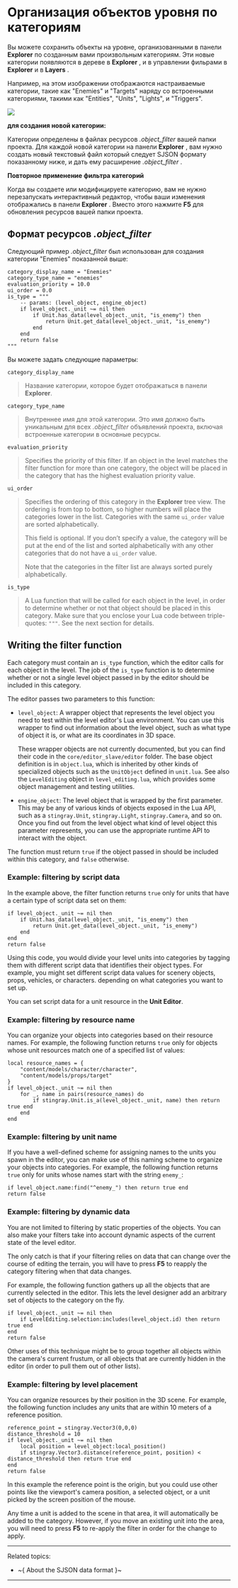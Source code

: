 # Организация объектов уровня по категориям

Вы можете сохранить объекты на уровне, организованными в панели **Explorer** по созданным вами произвольным категориям. Эти новые категории появляются в дереве в **Explorer** , и в управлении фильрами в **Explorer** и в **Layers** .

Например, на этом изображении отображаются настраиваемые категории, такие как "Enemies" и "Targets" наряду со встроенными категориями, такими как "Entities", "Units", "Lights", и "Triggers".

![](../images/level_explorer_categories.png)

**для создания новой категории:**


Категории определены в файлах ресурсов *.object_filter* вашей папки проекта. Для каждой новой категории на панели **Explorer** , вам нужно создать новый текстовый файл который следует SJSON формату показанному ниже, и дать ему расширение *.object_filter* .

**Повторное применение фильтра категорий**

Когда вы создаете или модифицируете категорию, вам не нужно перезапускать интерактивный редактор, чтобы ваши изменения отображались в панели **Explorer** . Вместо этого нажмите **F5** для обновления ресурсов вашей папки проекта.

## Формат ресурсов *.object_filter* 

Следующий пример *.object_filter* был использован для создания категории "Enemies" показанной выше:

~~~{sjson}
category_display_name = "Enemies"
category_type_name = "enemies"
evaluation_priority = 10.0
ui_order = 0.0
is_type = """
	-- params: (level_object, engine_object)
	if level_object._unit ~= nil then
		if Unit.has_data(level_object._unit, "is_enemy") then
			return Unit.get_data(level_object._unit, "is_enemy")
		end
	end
	return false
"""
~~~

Вы можете задать следующие параметры:

`category_display_name`

>	Название категории, которое будет отображаться в панели **Explorer**.

`category_type_name`

>	Внутреннее имя для этой категории. Это имя должно быть уникальным для всех *.object_filter* объявлений проекта, включая встроенные категории в основные ресурсы.

`evaluation_priority`

>	Specifies the priority of this filter. If an object in the level matches the filter function for more than one category, the object will be placed in the category that has the highest evaluation priority value.

`ui_order`

>	Specifies the ordering of this category in the **Explorer** tree view. The ordering is from top to bottom, so higher numbers will place the categories lower in the list. Categories with the same `ui_order` value are sorted alphabetically.
>
>	This field is optional. If you don’t specify a value, the category will be put at the end of the list and sorted alphabetically with any other categories that do not have a `ui_order` value.
>
>	Note that the categories in the filter list are always sorted purely alphabetically.

`is_type`

>	A Lua function that will be called for each object in the level, in order to determine whether or not that object should be placed in this category. Make sure that you enclose your Lua code between triple-quotes: `"""`. See the next section for details.

## Writing the filter function

Each category must contain an `is_type` function, which the editor calls for each object in the level. The job of the `is_type` function is to determine whether or not a single level object passed in by the editor should be included in this category.

The editor passes two parameters to this function:

-	`level_object`: A wrapper object that represents the level object you need to test within the level editor's Lua environment. You can use this wrapper to find out information about the level object, such as what type of object it is, or what are its coordinates in 3D space.

	These wrapper objects are not currently documented, but you can find their code in the `core/editor_slave/editor` folder. The base object definition is in `object.lua`, which is inherited by other kinds of specialized objects such as the `UnitObject` defined in `unit.lua`. See also the `LevelEditing` object in `level_editing.lua`, which provides some object management and testing utilities.

-	`engine_object`: The level object that is wrapped by the first parameter. This may be any of various kinds of objects exposed in the Lua API, such as a `stingray.Unit`, `stingray.Light`, `stingray.Camera`, and so on. Once you find out from the level object what kind of level object this parameter represents, you can use the appropriate runtime API to interact with the object.

The function must return `true` if the object passed in should be included within this category, and `false` otherwise.

### Example: filtering by script data

In the example above, the filter function returns `true` only for units that have a certain type of script data set on them:

~~~{lua}
if level_object._unit ~= nil then
	if Unit.has_data(level_object._unit, "is_enemy") then
		return Unit.get_data(level_object._unit, "is_enemy")
	end
end
return false
~~~

Using this code, you would divide your level units into categories by tagging them with different script data that identifies their object types. For example, you might set different script data values for scenery objects, props, vehicles, or characters. depending on what categories you want to set up.

You can set script data for a unit resource in the **Unit Editor**.

### Example: filtering by resource name

You can organize your objects into categories based on their resource names. For example, the following function returns `true` only for objects whose unit resources match one of a specified list of values:

~~~{lua}
local resource_names = {
	"content/models/character/character",
	"content/models/props/target"
}
if level_object._unit ~= nil then
	for _, name in pairs(resource_names) do
		if stingray.Unit.is_a(level_object._unit, name) then return true end
	end
end
~~~

### Example: filtering by unit name

If you have a well-defined scheme for assigning names to the units you spawn in the editor, you can make use of this naming scheme to organize your objects into categories. For example, the following function returns `true` only for units whose names start with the string `enemy_`:

~~~{sjson}
if level_object.name:find("^enemy_") then return true end
return false
~~~

### Example: filtering by dynamic data

You are not limited to filtering by static properties of the objects. You can also make your filters take into account dynamic aspects of the current state of the level editor.

The only catch is that if your filtering relies on data that can change over the course of editing the terrain, you will have to press **F5** to reapply the category filtering when that data changes.

For example, the following function gathers up all the objects that are currently selected in the editor. This lets the level designer add an arbitrary set of objects to the category on the fly.

~~~{sjson}
if level_object._unit ~= nil then
	if LevelEditing.selection:includes(level_object.id) then return true end
end
return false
~~~

Other uses of this technique might be to group together all objects within the camera's current frustum, or all objects that are currently hidden in the editor (in order to pull them out of other lists).

### Example: filtering by level placement

You can organize resources by their position in the 3D scene. For example, the following function includes any units that are within 10 meters of a reference position.

~~~{sjson}
reference_point = stingray.Vector3(0,0,0)
distance_threshold = 10
if level_object._unit ~= nil then
	local position = level_object:local_position()
	if stingray.Vector3.distance(reference_point, position) < distance_threshold then return true end
end
return false
~~~

In this example the reference point is the origin, but you could use other points like the viewport's camera position, a selected object, or a unit picked by the screen position of the mouse.

Any time a unit is added to the scene in that area, it will automatically be added to the category. However, if you move an existing unit into the area, you will need to press **F5** to re-apply the filter in order for the change to apply.

---
Related topics:
-	~{ About the SJSON data format }~

---
